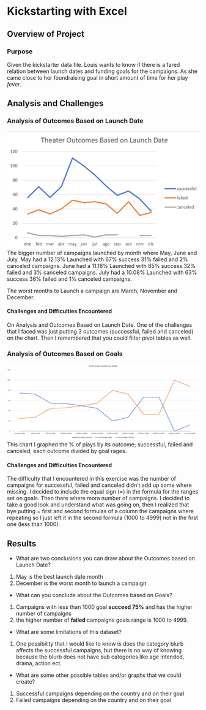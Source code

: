 # Kickstarting with Excel

## Overview of Project
### Purpose
Given the kickstarter data file. Louis wants to know if there is a fared relation between launch dates and funding goals for the campaigns. As she came close to her 
foundraising goal in short amount of time for her play _fever_.

## Analysis and Challenges
### Analysis of Outcomes Based on Launch Date
![Theater_Outcomes_vs_Launch](Resources/Theater_Outcomes_vs_Launch.PNG)
The bigger number of campaigns launched by month where May, June and July. May had a 12.13% Launched with 67% success 31% failed and 2% canceled campaigns. 
June had a 11.18% Launched with 65% success 32% failed and 3% canceled campaigns. July had a 10.08% Launched with 63% success 36% failed and 1% canceled campaigns.

The worst months to Launch a campaign are March, November and December.

#### Challenges and Difficulties Encountered
On Analysis and Outcomes Based on Launch Date.
One of the challenges that I faced was just putting 3 outcomes (successful, failed and canceled) on the chart. Then I remembered that you could filter 
pivot tables as well.

### Analysis of Outcomes Based on Goals
![Outcome_vs_Goal](Resources/Outcome_vs_Goal.png)
This chart I graphed the % of plays by its outcome; successful, failed and canceled, each outcome divided by goal rages.  

#### Challenges and Difficulties Encountered
The difficulty that I encountered in this exercise was the number of campaigns for successful, failed and canceled didn’t add up some where missing. I decided to
include the equal sign (=) in the formula for the ranges set on goals. Then there where mora number of campaigns. I decided to take a good look and understand what
was going on, then I realized that bye putting = first and second formulas of a column the campaigns where repeating so I just left it in the second formula 
(1000 to 4999) not in the first one (less than 1000).

## Results

- What are two conclusions you can draw about the Outcomes based on Launch Date?
1. May is the best launch date month
2. December is the worst month to launch a campaign

- What can you conclude about the Outcomes based on Goals? 
1. Campaigns with less than 1000 goal **succeed 75%** and has the higher number of campaigns
2. the higher number of **failed** campaigns goals range is 1000 to 4999.

- What are some limitations of this dataset?
1. One possibility that I would like to know is does the category blurb affects the successful campaigns, but there is no way of knowing because the blurb does 
not have sub categories like age intended, drama, action ect. 

- What are some other possible tables and/or graphs that we could create?
1. Successful campaigns depending on the country and on their goal 
2. Failed campaigns depending on the country and on their goal
